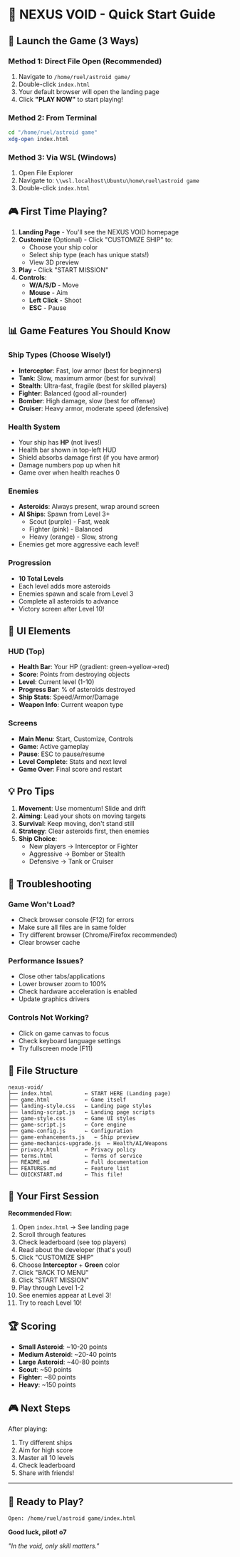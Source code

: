 # 🚀 NEXUS VOID - Quick Start Guide

## 🎯 Launch the Game (3 Ways)

### Method 1: Direct File Open (Recommended)
1. Navigate to `/home/ruel/astroid game/`
2. Double-click `index.html`
3. Your default browser will open the landing page
4. Click **"PLAY NOW"** to start playing!

### Method 2: From Terminal
```bash
cd "/home/ruel/astroid game"
xdg-open index.html
```

### Method 3: Via WSL (Windows)
1. Open File Explorer
2. Navigate to: `\\wsl.localhost\Ubuntu\home\ruel\astroid game`
3. Double-click `index.html`

## 🎮 First Time Playing?

1. **Landing Page** - You'll see the NEXUS VOID homepage
2. **Customize** (Optional) - Click "CUSTOMIZE SHIP" to:
   - Choose your ship color
   - Select ship type (each has unique stats!)
   - View 3D preview
3. **Play** - Click "START MISSION"
4. **Controls**:
   - **W/A/S/D** - Move
   - **Mouse** - Aim
   - **Left Click** - Shoot
   - **ESC** - Pause

## 📊 Game Features You Should Know

### Ship Types (Choose Wisely!)
- **Interceptor**: Fast, low armor (best for beginners)
- **Tank**: Slow, maximum armor (best for survival)
- **Stealth**: Ultra-fast, fragile (best for skilled players)
- **Fighter**: Balanced (good all-rounder)
- **Bomber**: High damage, slow (best for offense)
- **Cruiser**: Heavy armor, moderate speed (defensive)

### Health System
- Your ship has **HP** (not lives!)
- Health bar shown in top-left HUD
- Shield absorbs damage first (if you have armor)
- Damage numbers pop up when hit
- Game over when health reaches 0

### Enemies
- **Asteroids**: Always present, wrap around screen
- **AI Ships**: Spawn from Level 3+
  - Scout (purple) - Fast, weak
  - Fighter (pink) - Balanced
  - Heavy (orange) - Slow, strong
- Enemies get more aggressive each level!

### Progression
- **10 Total Levels**
- Each level adds more asteroids
- Enemies spawn and scale from Level 3
- Complete all asteroids to advance
- Victory screen after Level 10!

## 🎨 UI Elements

### HUD (Top)
- **Health Bar**: Your HP (gradient: green→yellow→red)
- **Score**: Points from destroying objects
- **Level**: Current level (1-10)
- **Progress Bar**: % of asteroids destroyed
- **Ship Stats**: Speed/Armor/Damage
- **Weapon Info**: Current weapon type

### Screens
- **Main Menu**: Start, Customize, Controls
- **Game**: Active gameplay
- **Pause**: ESC to pause/resume
- **Level Complete**: Stats and next level
- **Game Over**: Final score and restart

## 💡 Pro Tips

1. **Movement**: Use momentum! Slide and drift
2. **Aiming**: Lead your shots on moving targets
3. **Survival**: Keep moving, don't stand still
4. **Strategy**: Clear asteroids first, then enemies
5. **Ship Choice**: 
   - New players → Interceptor or Fighter
   - Aggressive → Bomber or Stealth
   - Defensive → Tank or Cruiser

## 🐛 Troubleshooting

### Game Won't Load?
- Check browser console (F12) for errors
- Make sure all files are in same folder
- Try different browser (Chrome/Firefox recommended)
- Clear browser cache

### Performance Issues?
- Close other tabs/applications
- Lower browser zoom to 100%
- Check hardware acceleration is enabled
- Update graphics drivers

### Controls Not Working?
- Click on game canvas to focus
- Check keyboard language settings
- Try fullscreen mode (F11)

## 📁 File Structure

```
nexus-void/
├── index.html          ← START HERE (Landing page)
├── game.html           ← Game itself
├── landing-style.css   ← Landing page styles
├── landing-script.js   ← Landing page scripts
├── game-style.css      ← Game UI styles
├── game-script.js      ← Core engine
├── game-config.js      ← Configuration
├── game-enhancements.js   ← Ship preview
├── game-mechanics-upgrade.js  ← Health/AI/Weapons
├── privacy.html        ← Privacy policy
├── terms.html          ← Terms of service
├── README.md           ← Full documentation
├── FEATURES.md         ← Feature list
└── QUICKSTART.md       ← This file!
```

## 🎯 Your First Session

**Recommended Flow:**
1. Open `index.html` → See landing page
2. Scroll through features
3. Check leaderboard (see top players)
4. Read about the developer (that's you!)
5. Click "CUSTOMIZE SHIP"
6. Choose **Interceptor** + **Green** color
7. Click "BACK TO MENU"
8. Click "START MISSION"
9. Play through Level 1-2
10. See enemies appear at Level 3!
11. Try to reach Level 10!

## 🏆 Scoring

- **Small Asteroid**: ~10-20 points
- **Medium Asteroid**: ~20-40 points
- **Large Asteroid**: ~40-80 points
- **Scout**: ~50 points
- **Fighter**: ~80 points
- **Heavy**: ~150 points

## 🎮 Next Steps

After playing:
1. Try different ships
2. Aim for high score
3. Master all 10 levels
4. Check leaderboard
5. Share with friends!

---

## 🚀 Ready to Play?

```bash
Open: /home/ruel/astroid game/index.html
```

**Good luck, pilot! o7**

*"In the void, only skill matters."*
